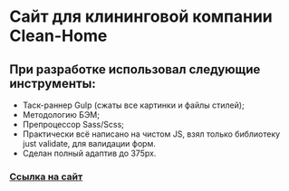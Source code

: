 
# Сайт для клининговой компании Clean-Home
## При разработке использовал следующие инструменты:
+	Таск-раннер Gulp (сжаты все картинки и файлы стилей);
+	Методологию БЭМ;
+	Препроцессор Sass/Scss;
+	Практически всё написано на чистом JS, взял только библиотеку just validate, для валидации форм.
+	Сделан полный адаптив до 375px.

### <a href="https://dmytryjk.github.io/Clean-Home-project/">Ссылка на сайт</a>
